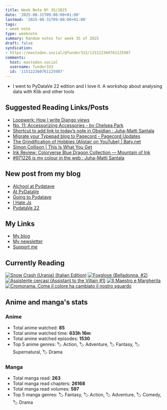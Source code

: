 ```yaml
---
title: Week Note Nº 35/2025
date: '2025-08-31T09:00:00+01:00'
lastmod: '2025-08-31T09:00:00+01:00'
tags:
- week note
type: weeknote
summary: Random notes for week 35 of 2025
draft: false
syndication:
- https://mastodon.social/@fundor333/115122360761125987
comments:
  host: mastodon.social
  username: fundor333
  id: '115122360761125987'
---
```


- I went to PyDataVe 22 edition and I love it. A workshop about analysing data with Klib and other tools

## Suggested Reading Links/Posts
- [Loopwerk: How I write Django views](https://www.loopwerk.io/articles/2025/django-views/?utm_source=fundor333.com)
- [No. 11: Accessorizing Accessories - by Chelsea Park](https://wordsinthemargins.substack.com/p/no-11-accessorizing-accessories?utm_source=fundor333.com)
- [Shortcut to add link to today’s note in Obsidian : Juha-Matti Santala](https://hamatti.org/posts/shortcut-to-add-link-to-todays-note-in-obsidian/?utm_source=fundor333.com)
- [Migrate your Typepad blog to Pagecord - Pagecord Updates](https://blog.pagecord.com/migrate-your-typepad-blog-to-pagecord?utm_source=fundor333.com)
- [The Grindification of Hobbies (Alistair on YouTube) | Baty.net](https://baty.net/posts/2025/08/the-grindification-of-hobbies-alistair-on-you-tube/?utm_source=fundor333.com)
- [Simon Collison | This Is What You Get](https://colly.com/journal/this-is-what-you-get?utm_source=fundor333.com)
- [Ink Review: Colorverse Blue Dragon Collection — Mountain of Ink](https://mountainofink.com/blog/colorverse-blue-dragon?utm_source=fundor333.com)
- [#971226 is my colour in the web : Juha-Matti Santala](https://hamatti.org/posts/971226-is-my-colour-in-the-web/?utm_source=fundor333.com)
## New post from my blog
- [Alchool at Pydatave](https://fundor333.com/micro/2025/08/alchool-at-pydatave/?utm_source=fundor333.com)
- [At PyDataVe](https://fundor333.com/micro/2025/08/at-pydatave/?utm_source=fundor333.com)
- [Going to Pydatave](https://fundor333.com/micro/2025/08/going-to-pydatave/?utm_source=fundor333.com)
- [I Hate Js](https://fundor333.com/micro/2025/08/i-hate-js-/?utm_source=fundor333.com)
- [PydataVe 22](https://fundor333.com/micro/2025/08/pydata-venezia-2025/?utm_source=fundor333.com)

## My Links
- [My blog](https://www.fundor333.com)
- [My newsletter](https://newsletter.digitaltearoom.com)
- [Support me](https://ko-fi.com/fundor333)

## Currently Reading
[![Snow Crash (Urania) (Italian Edition)](https://i.gr-assets.com/images/S/compressed.photo.goodreads.com/books/1718899658l/209061970._SX98_.jpg)](https://www.goodreads.com/review/show/7829844133?utm_medium=api&utm_source=rss) [![Foxglove (Belladonna, #2)](https://i.gr-assets.com/images/S/compressed.photo.goodreads.com/books/1677904559l/74891101._SX98_.jpg)](https://www.goodreads.com/review/show/7800324980?utm_medium=api&utm_source=rss) [![Assistente cercasi (Assistant to the Villain #1)](https://i.gr-assets.com/images/S/compressed.photo.goodreads.com/books/1712603576l/211060482._SX98_.jpg)](https://www.goodreads.com/review/show/7698115029?utm_medium=api&utm_source=rss) [![Il Maestro e Margherita](https://i.gr-assets.com/images/S/compressed.photo.goodreads.com/books/1449182290l/28095021._SX98_.jpg)](https://www.goodreads.com/review/show/7613476820?utm_medium=api&utm_source=rss) [![Cromorama. Come il colore ha cambiato il nostro sguardo](https://i.gr-assets.com/images/S/compressed.photo.goodreads.com/books/1505808761l/36266532._SX98_.jpg)](https://www.goodreads.com/review/show/5993206761?utm_medium=api&utm_source=rss) 

## Anime and manga's stats

### **Anime**
- Total anime watched: **85**
- Total anime watched time: **633h 16m**
- Total anime watched episodes: **1530**
- Top 5 anime genres: 🏷️ Action, 🏷️ Adventure, 🏷️ Fantasy, 🏷️ Supernatural, 🏷️ Drama

### **Manga**
- Total manga read: **263**
- Total manga read chapters: **26168**
- Total manga read volumes: **597**
- Top 5 manga genres: 🏷️ Fantasy, 🏷️ Action, 🏷️ Adventure, 🏷️ Comedy, 🏷️ Drama
